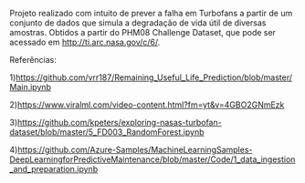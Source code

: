Projeto realizado com intuito de prever a falha em Turbofans a partir de um conjunto de dados que simula a degradação de vida útil de diversas amostras. Obtidos a partir do PHM08 Challenge Dataset, que pode ser acessado em http://ti.arc.nasa.gov/c/6/.




Referências:

  1)https://github.com/vrr187/Remaining_Useful_Life_Prediction/blob/master/Main.ipynb
  
  2)https://www.viralml.com/video-content.html?fm=yt&v=4GBO2GNmEzk
  
  3)https://github.com/kpeters/exploring-nasas-turbofan-dataset/blob/master/5_FD003_RandomForest.ipynb
  
  4)https://github.com/Azure-Samples/MachineLearningSamples-DeepLearningforPredictiveMaintenance/blob/master/Code/1_data_ingestion_and_preparation.ipynb
